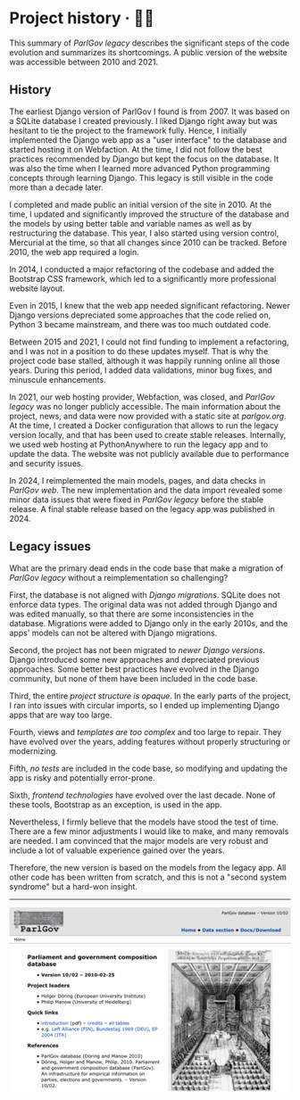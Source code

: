# Project history · 👴🏼

This summary of _ParlGov legacy_ describes the significant steps of the code
evolution and summarizes its shortcomings. A public version of the website was
accessible between 2010 and 2021.

## History

The earliest Django version of ParlGov I found is from 2007. It was based on a
SQLite database I created previously. I liked Django right away but was hesitant
to tie the project to the framework fully. Hence, I initially implemented the
Django web app as a "user interface" to the database and started hosting it on
Webfaction. At the time, I did not follow the best practices recommended by
Django but kept the focus on the database. It was also the time when I learned
more advanced Python programming concepts through learning Django. This legacy
is still visible in the code more than a decade later.

I completed and made public an initial version of the site in 2010. At the time,
I updated and significantly improved the structure of the database and the
models by using better table and variable names as well as by restructuring the
database. This year, I also started using version control, Mercurial at the
time, so that all changes since 2010 can be tracked. Before 2010, the web app
required a login.

In 2014, I conducted a major refactoring of the codebase and added the Bootstrap
CSS framework, which led to a significantly more professional website layout.

Even in 2015, I knew that the web app needed significant refactoring. Newer
Django versions depreciated some approaches that the code relied on, Python 3
became mainstream, and there was too much outdated code.

Between 2015 and 2021, I could not find funding to implement a refactoring, and
I was not in a position to do these updates myself. That is why the project code
base stalled, although it was happily running online all those years. During
this period, I added data validations, minor bug fixes, and minuscule
enhancements.

In 2021, our web hosting provider, Webfaction, was closed, and _ParlGov legacy_
was no longer publicly accessible. The main information about the project, news,
and data were now provided with a static site at _parlgov.org_. At the time, I
created a Docker configuration that allows to run the legacy version locally,
and that has been used to create stable releases. Internally, we used web
hosting at PythonAnywhere to run the legacy app and to update the data. The website
was not publicly available due to performance and security issues.

In 2024, I reimplemented the main models, pages, and data checks in _ParlGov
web_. The new implementation and the data import revealed some minor data issues
that were fixed in _ParlGov legacy_ before the stable release. A final stable
release based on the legacy app was published in 2024.

## Legacy issues

What are the primary dead ends in the code base that make a migration of
_ParlGov legacy_ without a reimplementation so challenging?

First, the database is not aligned with _Django migrations_. SQLite does not
enforce data types. The original data was not added through Django and was
edited manually, so that there are some inconsistencies in the database.
Migrations were added to Django only in the early 2010s, and the apps' models
can not be altered with Django migrations.

Second, the project has not been migrated to _newer Django versions_. Django
introduced some new approaches and depreciated previous approaches. Some better
best practices have evolved in the Django community, but none of them have been
included in the code base.

Third, the entire _project structure is opaque_. In the early parts of the
project, I ran into issues with circular imports, so I ended up implementing
Django apps that are way too large.

Fourth, views and _templates are too complex_ and too large to repair. They have
evolved over the years, adding features without properly structuring or
modernizing.

Fifth, _no tests_ are included in the code base, so modifying and updating the
app is risky and potentially error-prone.

Sixth, _frontend technologies_ have evolved over the last decade. None of these
tools, Bootstrap as an exception, is used in the app.

Nevertheless, I firmly believe that the models have stood the test of time.
There are a few minor adjustments I would like to make, and many removals are
needed. I am convinced that the major models are very robust and include a lot
of valuable experience gained over the years.

Therefore, the new version is based on the models from the legacy app. All other
code has been written from scratch, and this is not a "second system syndrome"
but a hard-won insight.

---

![ParlGov Web 2007](./assets/parlgov-web_2007.png)
